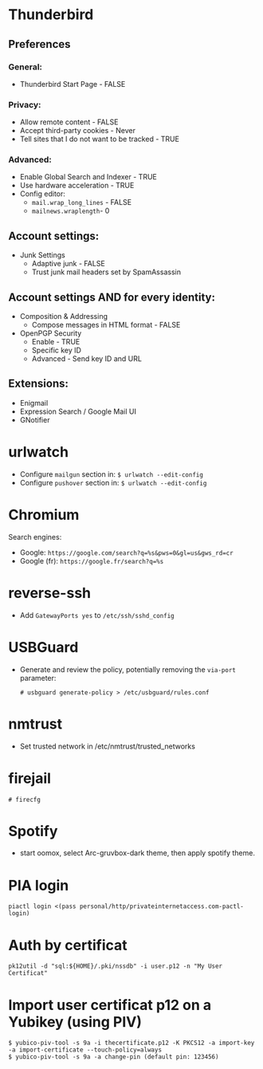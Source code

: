 # Thunderbird

## Preferences

### General:

- Thunderbird Start Page - FALSE

### Privacy:

- Allow remote content - FALSE
- Accept third-party cookies - Never
- Tell sites that I do not want to be tracked - TRUE

### Advanced:

- Enable Global Search and Indexer - TRUE
- Use hardware acceleration - TRUE
- Config editor:
  - `mail.wrap_long_lines` - FALSE
  - `mailnews.wraplength`- 0

## Account settings:

- Junk Settings
  - Adaptive junk - FALSE
  - Trust junk mail headers set by SpamAssassin

## Account settings AND for every identity:

- Composition & Addressing
  - Compose messages in HTML format - FALSE
- OpenPGP Security
  - Enable - TRUE
  - Specific key ID
  - Advanced - Send key ID and URL

## Extensions:

- Enigmail
- Expression Search / Google Mail UI
- GNotifier

# urlwatch

- Configure `mailgun` section in: `$ urlwatch --edit-config`
- Configure `pushover` section in: `$ urlwatch --edit-config`

# Chromium

Search engines:

- Google: `https://google.com/search?q=%s&pws=0&gl=us&gws_rd=cr`
- Google (fr): `https://google.fr/search?q=%s`

# reverse-ssh

- Add `GatewayPorts yes` to `/etc/ssh/sshd_config`

# USBGuard

- Generate and review the policy, potentially removing the `via-port` parameter:

  ```
  # usbguard generate-policy > /etc/usbguard/rules.conf
  ```

# nmtrust

- Set trusted network in /etc/nmtrust/trusted_networks

# firejail

```
# firecfg
```

# Spotify

- start oomox, select Arc-gruvbox-dark theme, then apply spotify theme.

# PIA login

```
piactl login <(pass personal/http/privateinternetaccess.com-pactl-login)
```

# Auth by certificat

```
pk12util -d "sql:${HOME}/.pki/nssdb" -i user.p12 -n "My User Certificat"
```

# Import user certificat p12 on a Yubikey (using PIV)

```
$ yubico-piv-tool -s 9a -i thecertificate.p12 -K PKCS12 -a import-key -a import-certificate --touch-policy=always
$ yubico-piv-tool -s 9a -a change-pin (default pin: 123456)
```
